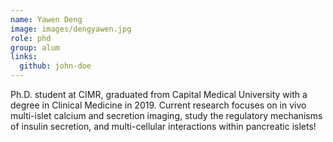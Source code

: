 ```yaml
---
name: Yawen Deng
image: images/dengyawen.jpg
role: phd
group: alum
links:
  github: john-doe
---
```


Ph.D. student at CIMR, graduated from Capital Medical University with a degree in Clinical Medicine in 2019. Current research focuses on in vivo multi-islet calcium and secretion imaging, study the regulatory mechanisms of insulin secretion, and multi-cellular interactions within pancreatic islets!

